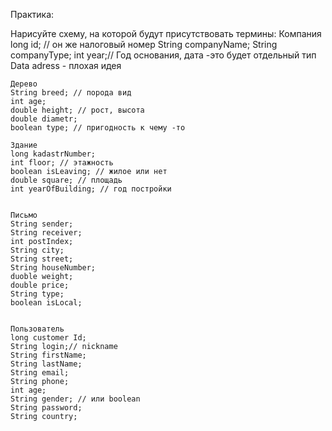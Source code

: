 Практика:

Нарисуйте схему, на которой будут присутствовать термины:
    Компания 
    long id; // он же налоговый номер 
    String companyName;
    String companyType; 
    int year;// Год основания, дата -это будет отдельный тип Data 
    adress  - плохая идея 


    Дерево
    String breed; // порода вид
    int age;
    double height; // рост, высота 
    double diametr;
    boolean type; // пригодность к чему -то 
    
    Здание 
    long kadastrNumber;
    int floor; // этажность 
    boolean isLeaving; // жилое или нет
    double square; // площадь 
    int yearOfBuilding; // год постройки 
    

    Письмо 
    String sender;
    String receiver;
    int postIndex;
    String city;
    String street;
    String houseNumber;
    duoble weight;
    double price;
    String type;
    boolean isLocal;


    Пользователь
    long customer Id;
    String login;// nickname
    String firstName;
    String lastName;
    String email;
    String phone;
    int age;
    String gender; // или boolean
    String password;
    String country;
